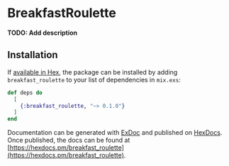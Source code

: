 # BreakfastRoulette

**TODO: Add description**

## Installation

If [available in Hex](https://hex.pm/docs/publish), the package can be installed
by adding `breakfast_roulette` to your list of dependencies in `mix.exs`:

```elixir
def deps do
  [
    {:breakfast_roulette, "~> 0.1.0"}
  ]
end
```

Documentation can be generated with [ExDoc](https://github.com/elixir-lang/ex_doc)
and published on [HexDocs](https://hexdocs.pm). Once published, the docs can
be found at [https://hexdocs.pm/breakfast_roulette](https://hexdocs.pm/breakfast_roulette).

